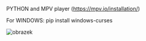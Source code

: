 PYTHON and MPV player (https://mpv.io/installation/)

For WINDOWS: pip install windows-curses

![obrazek](https://github.com/user-attachments/assets/5e8247d0-9be7-47d1-a1b1-9691a5a661c4)
